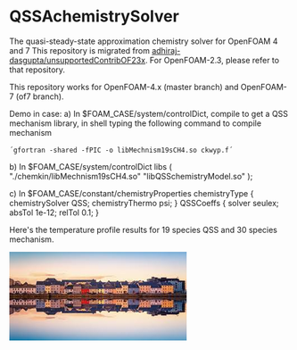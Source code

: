 # QSSAchemistrySolver
The quasi-steady-state approximation chemistry solver for OpenFOAM 4 and 7
This repository is migrated from [adhiraj-dasgupta/unsupportedContribOF23x](https://github.com/adhiraj-dasgupta/unsupportedContribOF23x). For OpenFOAM-2.3, please refer to that repository.

This repository works for OpenFOAM-4.x (master branch) and OpenFOAM-7 (of7 branch).

Demo in case:
a) In $FOAM_CASE/system/controlDict, compile to get a QSS mechanism library,
   in shell typing the following command to compile mechanism

    ´gfortran -shared -fPIC -o libMechnism19sCH4.so ckwyp.f´

b) In $FOAM_CASE/system/controlDict
    libs
    (
        "./chemkin/libMechnism19sCH4.so"
        "libQSSchemistryModel.so"
    );

c) In $FOAM_CASE/constant/chemistryProperties
    chemistryType
    {
        chemistrySolver QSS;
        chemistryThermo psi;
    }
    QSSCoeffs
    {
        solver          seulex;
        absTol          1e-12;
        relTol          0.1;
    }

Here's the temperature profile results for 19 species QSS and 30 species mechanism.

![TemperatureTrace](download.jpeg)

